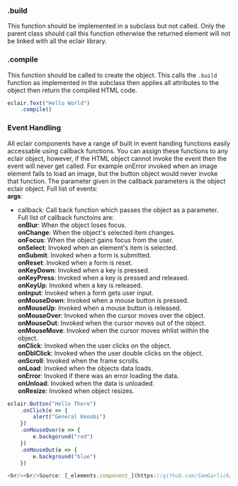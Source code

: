 ### .build
This function should be implemented in a subclass but not called. Only the parent class should call this function otherwise the returned element will not be linked with all the eclair library.
### .compile
This function should be called to create the object. This calls the `.build` function as implemented in the subclass then applies all attributes to the object then return the compiled HTML code.
```javascript
eclair.Text("Hello World")
    .compile()
```
### Event Handling
All eclair components have a range of built in event handing functions easily accessable using callback functions. You can assign these functions to any eclair object, however, if the HTML object cannot invoke the event then the event will never get called. For example onError invoked when an image element fails to load an image, but the button object would never invoke that function. The parameter given in the callback parameters is the object eclair object. Full list of events:
<br/>**args**:
- callback: Call back function which passes the object as a parameter.
<br/>Full list of callback functoins are:
<br/>**onBlur**: When the object loses focus.
<br/>**onChange**: When the object's selected item changes.
<br/>**onFocus**: When the object gains focus from the user.
<br/>**onSelect**: Invoked when an element's item is selected.
<br/>**onSubmit**: Invoked when a form is submitted.
<br/>**onReset**: Invoked when a form is reset.
<br/>**onKeyDown**: Invoked when a key is pressed.
<br/>**onKeyPress**: Invoked when a key is pressed and released.
<br/>**onKeyUp**: Invoked when a key is released.
<br/>**onInput**: Invoked when a form gets user input.
<br/>**onMouseDown**: Invoked when a mouse button is pressed.
<br/>**onMouseUp**: Invoked when a mouse button is released.
<br/>**onMouseOver**: Invoked when the cursor moves over the object.
<br/>**onMouseOut**: Invoked when the cursor moves out of the object.
<br/>**onMouseMove**: Invoked when the cursor moves whlist within the object.
<br/>**onClick**: Invoked when the user clicks on the object.
<br/>**onDblClick**: Invoked when the user double clicks on the object.
<br/>**onScroll**: Invoked when the frame scrolls.
<br/>**onLoad**: Invoked when the objects data loads.
<br/>**onError**: Invoked if there was an error loading the data.
<br/>**onUnload**: Invoked when the data is unloaded.
<br/>**onResize**: Invoked when object resizes.
```javascript
eclair.Button("Hello There")
    .onClick(e => {
        alert("General Kenobi")
    })
    .onMouseOver(e => {
        e.backgorund("red")
    })
    .onMouseOut(e => {
        e.background("blue")
    })

<br/><br/>Source: [_elements.component_](https://github.com/SamGarlick/Eclair/tree/main/src/elements/component.js)